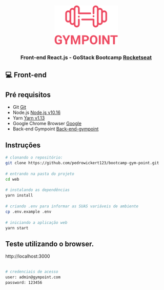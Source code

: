 <h1 align="center">
<img src="../logo-gympoint.png">
</h1>
<h3 align="center">
Front-end React.js - GoStack Bootcamp <a href="https://rocketseat.com.br" target="__blank">Rocketseat</a>
</h3>

## :computer: Front-end

## Pré requisitos

- Git [Git](https://git-scm.com)
- Node.js [Node.js v10.16](https://nodejs.org/)
- Yarn [Yarn v1.13](https://yarnpkg.com/)
- Google Chrome Browser [Google](https://www.google.pt/intl/pt-PT/chrome/?brand=CHBD&gclid=CjwKCAiAxMLvBRBNEiwAKhr-nMvKg5nZhwHd__xLE-Mume31jYijN5WLG991vsf4owDGK4VNHWtrEhoCNRgQAvD_BwE&gclsrc=aw.ds)
- Back-end Gympoint [Back-end-gympoint](../backend)

## Instruções

```bash
# clonando o repositório:
git clone https://github.com/pedrowickert123/bootcamp-gym-point.git

# entrando na pasta do projeto
cd web

# instalando as dependências
yarn install

# criando .env para informar as SUAS variáveis de ambiente
cp .env.example .env

# iniciando a aplicação web
yarn start
```

## Teste utilizando o browser.

http://localhost:3000

```bash

# credenciais de acesso
user: admin@gympoint.com
password: 123456
```
